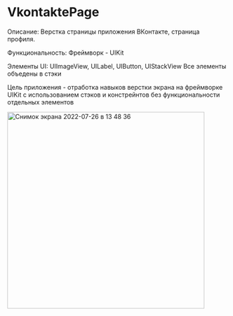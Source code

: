 # VkontaktePage
Описание: Верстка страницы приложения ВКонтакте, страница профиля.


Функциональность:
Фреймворк - UIKit


Элементы UI: UIImageView, UILabel, UIButton, UIStackView
Все элементы объедены в стэки


Цель приложения - отработка навыков верстки экрана на фреймворке UIKit с использованием стэков и констрейнтов без функциональности отдельных элементов

<img width="449" alt="Снимок экрана 2022-07-26 в 13 48 36" src="https://user-images.githubusercontent.com/104025325/180988865-9937fa6c-25a9-43ab-813e-9c54cd7038f6.png">
